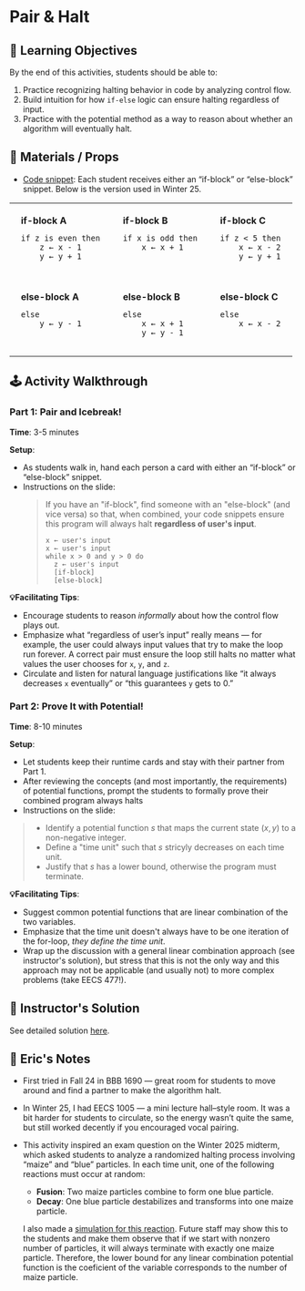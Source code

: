 # Pair & Halt

## 🎯 Learning Objectives
By the end of this activities, students should be able to:

1. Practice recognizing halting behavior in code by analyzing control flow.
2. Build intuition for how `if-else` logic can ensure halting regardless of input.
3. Practice with the potential method as a way to reason about whether an algorithm will eventually halt.

## 🧰 Materials / Props
- [Code snippet](./code-snippets.pdf): Each student receives either an “if-block” or “else-block” snippet. Below is the version used in Winter 25. 

<table>
  <tr valign="top">
    <td style="padding: 20px;"><strong>if-block A</strong><br>
      <pre><code>if z is even then
    z ← x - 1
    y ← y + 1</code></pre>
    </td>
    <td style="padding: 20px;"><strong>if-block B</strong><br>
      <pre><code>if x is odd then
    x ← x + 1</code></pre>
    </td>
    <td style="padding: 20px;"><strong>if-block C</strong><br>
      <pre><code>if z < 5 then
    x ← x - 2
    y ← y + 1</code></pre>
    </td>
  </tr>
  <tr valign="top">
    <td style="padding: 20px;"><strong>else-block A</strong><br>
      <pre><code>else
    y ← y - 1</code></pre>
    </td>
    <td style="padding: 20px;"><strong>else-block B</strong><br>
      <pre><code>else
    x ← x + 1
    y ← y - 1</code></pre>
    </td>
    <td style="padding: 20px;"><strong>else-block C</strong><br>
      <pre><code>else
    x ← x - 2</code></pre>
    </td>
  </tr>
</table>

## 🕹️ Activity Walkthrough
### Part 1: Pair and Icebreak!

**Time**: 3-5 minutes

**Setup**:
- As students walk in, hand each person a card with either an “if-block” or “else-block” snippet.
- Instructions on the slide:
    > If you have an "if-block", find someone with an "else-block" (and vice versa) so that, when combined, your code snippets ensure this program will always halt **regardless of user's input**.
    > ```plaintext  
    > x ← user's input
    > x ← user's input
    > while x > 0 and y > 0 do
    >   z ← user's input
    >   [if-block]
    >   [else-block]
    > ```

**💡Facilitating Tips**:
- Encourage students to reason _informally_ about how the control flow plays out.
- Emphasize what “regardless of user’s input” really means — for example, the user could always input values that try to make the loop run forever. A correct pair must ensure the loop still halts no matter what values the user chooses for `x`, `y`, and `z`. 
- Circulate and listen for natural language justifications like “it always decreases `x` eventually” or “this guarantees `y` gets to 0.”

### Part 2: Prove It with Potential!

**Time**: 8-10 minutes

**Setup**:
- Let students keep their runtime cards and stay with their partner from Part 1.
- After reviewing the concepts (and most importantly, the requirements) of potential functions, prompt the students to formally prove their combined program always halts
- Instructions on the slide:
> - Identify a potential function $s$ that maps the current state $(x,y)$ to a non-negative integer.
> - Define a "time unit" such that $s$ stricyly decreases on each time unit.
> - Justify that $s$ has a lower bound, otherwise the program must terminate. 

**💡Facilitating Tips**:
- Suggest common potential functions that are linear combination of the two variables. 
- Emphasize that the time unit doesn't always have to be one iteration of the for-loop, _they define the time unit_. 
- Wrap up the discussion with a general linear combination approach (see instructor's solution), but stress that this is not the only way and this approach may not be applicable (and usually not) to more complex problems (take EECS 477!).


## 📘 Instructor's Solution

See detailed solution [here](./pair-n-halt-sol.pdf).

<!-- ## 💬 Students' Feedback
  _These feedbacks are collected from my midterm/final teaching evaluation, on "which classroom activity was your favorite or most helpful and why?"_ -->

## 📝 Eric's Notes
- First tried in Fall 24 in BBB 1690 — great room for students to move around and find a partner to make the algorithm halt.

- In Winter 25, I had EECS 1005 — a mini lecture hall–style room. It was a bit harder for students to circulate, so the energy wasn’t quite the same, but still worked decently if you encouraged vocal pairing.

- This activity inspired an exam question on the Winter 2025 midterm, which asked students to analyze a randomized halting process involving “maize” and “blue” particles. In each time unit, one of the following reactions must occur at random:
    - **Fusion**: Two maize particles combine to form one blue particle.
    - **Decay**: One blue particle destabilizes and transforms into one maize particle.

    I also made a [simulation for this reaction](https://erickhiu.github.io/chaoticpotential/). Future staff may show this to the students and make them observe that if we start with nonzero number of particles, it will always terminate with exactly one maize particle. Therefore, the lower bound for any linear combination potential function is the coeficient of the variable corresponds to the number of maize particle. 